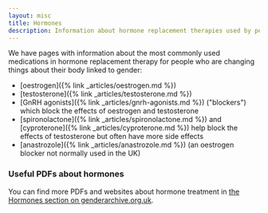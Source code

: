 ```yaml
---
layout: misc
title: Hormones
description: Information about hormone replacement therapies used by people changing things linked to gender
---
```


We have pages with information about the most commonly used medications in hormone replacement therapy for people who are changing things about their body linked to gender:

- [oestrogen]({% link _articles/oestrogen.md %})
- [testosterone]({% link _articles/testosterone.md %})
- [GnRH agonists]({% link _articles/gnrh-agonists.md %}) ("blockers") which block the effects of oestrogen and testosterone
- [spironolactone]({% link _articles/spironolactone.md %}) and [cyproterone]({% link _articles/cyproterone.md %}) help block the effects of testosterone but often have more side effects
- [anastrozole]({% link _articles/anastrozole.md %}) (an oestrogen blocker not normally used in the UK)

### Useful PDFs about hormones

You can find more PDFs and websites about hormone treatment in [the Hormones section on genderarchive.org.uk](https://genderarchive.org.uk/tag/hormones/).
